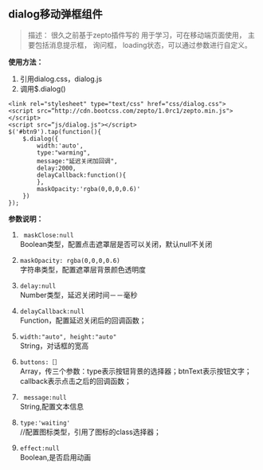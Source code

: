 ## dialog移动弹框组件

> 描述：
> 很久之前基于zepto插件写的 用于学习，可在移动端页面使用， 主要包括消息提示框， 询问框， loading状态，可以通过参数进行自定义。


**使用方法：**
1. 引用dialog.css，dialog.js
2. 调用$.dialog()
```
<link rel="stylesheet" type="text/css" href="css/dialog.css">
<script src=“http://cdn.bootcss.com/zepto/1.0rc1/zepto.min.js"></script>
<script src=“js/dialog.js"></script>
$('#btn9').tap(function(){
	$.dialog({
		width:'auto',
		type:"warming",
		message:"延迟关闭加回调",
		delay:2000,
		delayCallback:function(){
		},
		maskOpacity:'rgba(0,0,0,0.6)'
	})
});	
```
	
**参数说明：**  
1. ``` maskClose:null```  
Boolean类型，配置点击遮罩层是否可以关闭，默认null不关闭

2. ```maskOpacity: rgba(0,0,0,0.6)```  
字符串类型，配置遮罩层背景颜色透明度
3. ```delay:null```  
Number类型，延迟关闭时间－－毫秒

4. ```delayCallback:null```  
Function，配置延迟关闭后的回调函数；

5. ```width:"auto", height:"auto"```  
String，对话框的宽高

6. ```buttons:［］```  
Array，传三个参数：type表示按钮背景的选择器；btnText表示按钮文字；callback表示点击之后的回调函数；	

7. ``` message:null```  
String,配置文本信息

8. ```type:'waiting'```  
//配置图标类型，引用了图标的class选择器；

9. ```effect:null```  
Boolean,是否启用动画
